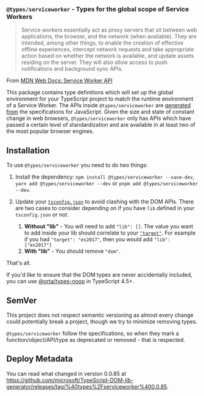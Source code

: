 ### `@types/serviceworker` - Types for the global scope of Service Workers

> Service workers essentially act as proxy servers that sit between web applications, the browser, and the network (when available). They are intended, among other things, to enable the creation of effective offline experiences, intercept network requests and take appropriate action based on whether the network is available, and update assets residing on the server. They will also allow access to push notifications and background sync APIs.

From [MDN Web Docs: Service Worker API](https://developer.mozilla.org/en-US/docs/Web/API/Service_Worker_API)

This package contains type definitions which will set up the global environment for your TypeScript project to match the runtime environment of a Service Worker. The APIs inside `@types/serviceworker` are [generated from](https://github.com/microsoft/TypeScript-DOM-lib-generator/) the specifications for JavaScript. Given the size and state of constant change in web browsers, `@types/serviceworker` only has APIs which have passed a certain level of standardization and are available in at least two of the most popular browser engines.

## Installation 

To use `@types/serviceworker` you need to do two things:

1. Install the dependency: `npm install @types/serviceworker --save-dev`, `yarn add @types/serviceworker --dev` or `pnpm add @types/serviceworker --dev`.
1. Update your [`tsconfig.json`](https://www.typescriptlang.org/tsconfig) to avoid clashing with the DOM APIs. There are two cases to consider depending on if you have `lib` defined in your `tsconfig.json` or not.

    1. **Without "lib"** - You will need to add `"lib": []`. The value you want to add inside your lib should correlate to your [`"target"`](https://www.typescriptlang.org/tsconfig#target). For example if you had `"target": "es2017"`, then you would add `"lib": ["es2017"]`
    1. **With "lib"**  - You should remove `"dom"`.

That's all. 

If you'd like to ensure that the DOM types are never accidentally included, you can use [@orta/types-noop](https://www.npmjs.com/package/@orta/type-noops) in TypeScript 4.5+.

## SemVer

This project does not respect semantic versioning as almost every change could potentially break a project, though we try to minimize removing types.

`@types/serviceworker` follow the specifications, so when they mark a function/object/API/type as deprecated or removed - that is respected.

## Deploy Metadata

You can read what changed in version 0.0.85 at https://github.com/microsoft/TypeScript-DOM-lib-generator/releases/tag/%40types%2Fserviceworker%400.0.85.